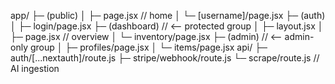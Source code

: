 app/
 ├─ (public)
 │   ├─ page.jsx          // home
 │   └─ [username]/page.jsx
 ├─ (auth)
 │   ├─ login/page.jsx
 ├─ (dashboard)           //  ⟵ protected group
 │   ├─ layout.jsx
 │   ├─ page.jsx          // overview
 │   └─ inventory/page.jsx
 ├─ (admin)               //  ⟵ admin-only group
 │   ├─ profiles/page.jsx
 │   └─ items/page.jsx
 api/
 ├─ auth/[...nextauth]/route.js
 ├─ stripe/webhook/route.js
 └─ scrape/route.js       // AI ingestion